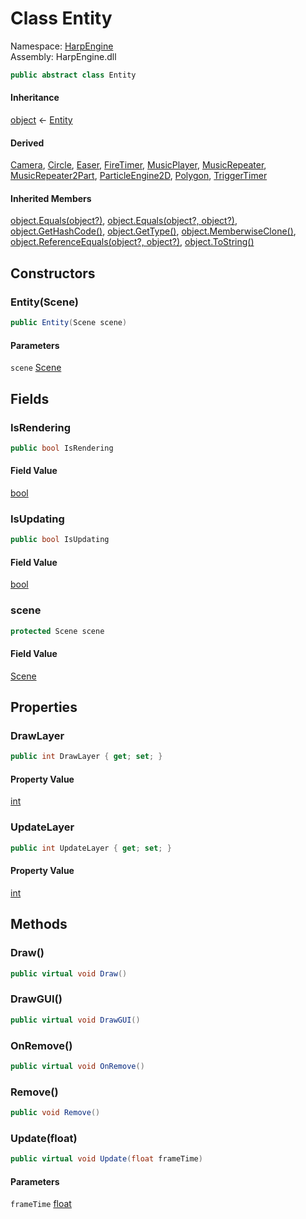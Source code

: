 # <a id="HarpEngine_Entity"></a> Class Entity

Namespace: [HarpEngine](HarpEngine.md)  
Assembly: HarpEngine.dll  

```csharp
public abstract class Entity
```

#### Inheritance

[object](https://learn.microsoft.com/dotnet/api/system.object) ← 
[Entity](HarpEngine.Entity.md)

#### Derived

[Camera](HarpEngine.Camera.md), 
[Circle](HarpEngine.Shapes.Circle.md), 
[Easer](HarpEngine.Animation.Easer.md), 
[FireTimer](HarpEngine.Utilities.FireTimer.md), 
[MusicPlayer](HarpEngine.Audio.MusicPlayer.md), 
[MusicRepeater](HarpEngine.Audio.MusicRepeater.md), 
[MusicRepeater2Part](HarpEngine.Audio.MusicRepeater2Part.md), 
[ParticleEngine2D](HarpEngine.Particles.ParticleEngine2D.md), 
[Polygon](HarpEngine.Shapes.Polygon.md), 
[TriggerTimer](HarpEngine.Utilities.TriggerTimer.md)

#### Inherited Members

[object.Equals\(object?\)](https://learn.microsoft.com/dotnet/api/system.object.equals\#system\-object\-equals\(system\-object\)), 
[object.Equals\(object?, object?\)](https://learn.microsoft.com/dotnet/api/system.object.equals\#system\-object\-equals\(system\-object\-system\-object\)), 
[object.GetHashCode\(\)](https://learn.microsoft.com/dotnet/api/system.object.gethashcode), 
[object.GetType\(\)](https://learn.microsoft.com/dotnet/api/system.object.gettype), 
[object.MemberwiseClone\(\)](https://learn.microsoft.com/dotnet/api/system.object.memberwiseclone), 
[object.ReferenceEquals\(object?, object?\)](https://learn.microsoft.com/dotnet/api/system.object.referenceequals), 
[object.ToString\(\)](https://learn.microsoft.com/dotnet/api/system.object.tostring)

## Constructors

### <a id="HarpEngine_Entity__ctor_HarpEngine_Scene_"></a> Entity\(Scene\)

```csharp
public Entity(Scene scene)
```

#### Parameters

`scene` [Scene](HarpEngine.Scene.md)

## Fields

### <a id="HarpEngine_Entity_IsRendering"></a> IsRendering

```csharp
public bool IsRendering
```

#### Field Value

 [bool](https://learn.microsoft.com/dotnet/api/system.boolean)

### <a id="HarpEngine_Entity_IsUpdating"></a> IsUpdating

```csharp
public bool IsUpdating
```

#### Field Value

 [bool](https://learn.microsoft.com/dotnet/api/system.boolean)

### <a id="HarpEngine_Entity_scene"></a> scene

```csharp
protected Scene scene
```

#### Field Value

 [Scene](HarpEngine.Scene.md)

## Properties

### <a id="HarpEngine_Entity_DrawLayer"></a> DrawLayer

```csharp
public int DrawLayer { get; set; }
```

#### Property Value

 [int](https://learn.microsoft.com/dotnet/api/system.int32)

### <a id="HarpEngine_Entity_UpdateLayer"></a> UpdateLayer

```csharp
public int UpdateLayer { get; set; }
```

#### Property Value

 [int](https://learn.microsoft.com/dotnet/api/system.int32)

## Methods

### <a id="HarpEngine_Entity_Draw"></a> Draw\(\)

```csharp
public virtual void Draw()
```

### <a id="HarpEngine_Entity_DrawGUI"></a> DrawGUI\(\)

```csharp
public virtual void DrawGUI()
```

### <a id="HarpEngine_Entity_OnRemove"></a> OnRemove\(\)

```csharp
public virtual void OnRemove()
```

### <a id="HarpEngine_Entity_Remove"></a> Remove\(\)

```csharp
public void Remove()
```

### <a id="HarpEngine_Entity_Update_System_Single_"></a> Update\(float\)

```csharp
public virtual void Update(float frameTime)
```

#### Parameters

`frameTime` [float](https://learn.microsoft.com/dotnet/api/system.single)

